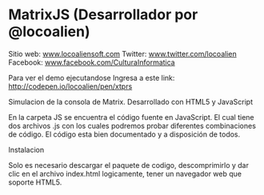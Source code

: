 MatrixJS (Desarrollador por @locoalien) 
==============================================
Sitio web: www.locoaliensoft.com
Twitter: www.twitter.com/locoalien 
Facebook: www.facebook.com/CulturaInformatica

Para ver el demo ejecutandose Ingresa a este link: http://codepen.io/locoalien/pen/xtprs

Simulacion de la consola de Matrix. Desarrollado con HTML5 y JavaScript

En la carpeta JS se encuentra el código fuente en JavaScript. El cual tiene dos archivos .js con los cuales podremos probar diferentes combinaciones de código. El código esta bien documentado y a disposición de todos.

Instalacion

Solo es necesario descargar el paquete de codigo, descomprimirlo y dar clic en el archivo index.html
logicamente, tener un navegador web que soporte HTML5.


